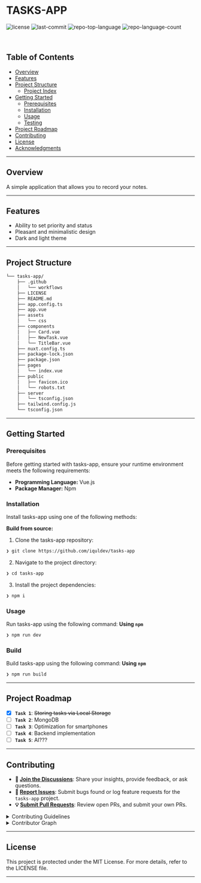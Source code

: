 <div align="left" style="position: relative;">
<h1>TASKS-APP</h1>
<p align="left">
	<img src="https://img.shields.io/github/license/iquldev/tasks-app?style=default&logo=opensourceinitiative&logoColor=white&color=0080ff" alt="license">
	<img src="https://img.shields.io/github/last-commit/iquldev/tasks-app?style=default&logo=git&logoColor=white&color=0080ff" alt="last-commit">
	<img src="https://img.shields.io/github/languages/top/iquldev/tasks-app?style=default&color=0080ff" alt="repo-top-language">
	<img src="https://img.shields.io/github/languages/count/iquldev/tasks-app?style=default&color=0080ff" alt="repo-language-count">
</p>
<p align="left"><!-- default option, no dependency badges. -->
</p>
<p align="left">
	<!-- default option, no dependency badges. -->
</p>
</div>
<br clear="right">

##  Table of Contents

- [ Overview](#-overview)
- [ Features](#-features)
- [ Project Structure](#-project-structure)
  - [ Project Index](#-project-index)
- [ Getting Started](#-getting-started)
  - [ Prerequisites](#-prerequisites)
  - [ Installation](#-installation)
  - [ Usage](#-usage)
  - [ Testing](#-testing)
- [ Project Roadmap](#-project-roadmap)
- [ Contributing](#-contributing)
- [ License](#-license)
- [ Acknowledgments](#-acknowledgments)

---

##  Overview

A simple application that allows you to record your notes.

---

##  Features

<ul>
	<li>Ability to set priority and status</li>
	<li>Pleasant and minimalistic design</li>
	<li>Dark and light theme</li>
</ul>

---

##  Project Structure

```sh
└── tasks-app/
    ├── .github
    │   └── workflows
    ├── LICENSE
    ├── README.md
    ├── app.config.ts
    ├── app.vue
    ├── assets
    │   └── css
    ├── components
    │   ├── Card.vue
    │   ├── NewTask.vue
    │   └── TitleBar.vue
    ├── nuxt.config.ts
    ├── package-lock.json
    ├── package.json
    ├── pages
    │   └── index.vue
    ├── public
    │   ├── favicon.ico
    │   └── robots.txt
    ├── server
    │   └── tsconfig.json
    ├── tailwind.config.js
    └── tsconfig.json
```

---
##  Getting Started

###  Prerequisites

Before getting started with tasks-app, ensure your runtime environment meets the following requirements:

- **Programming Language:** Vue.js
- **Package Manager:** Npm


###  Installation

Install tasks-app using one of the following methods:

**Build from source:**

1. Clone the tasks-app repository:
```sh
❯ git clone https://github.com/iquldev/tasks-app
```

2. Navigate to the project directory:
```sh
❯ cd tasks-app
```

3. Install the project dependencies:
```sh
❯ npm i
```




###  Usage
Run tasks-app using the following command:
**Using `npm`** &nbsp; [<img align="center" src="" />]()

```sh
❯ npm run dev
```


###  Build
Build tasks-app using the following command:
**Using `npm`** &nbsp; [<img align="center" src="" />]()

```sh
❯ npm run build
```


---
##  Project Roadmap

- [X] **`Task 1`**: <strike>Storing tasks via Local Storage</strike>
- [ ] **`Task 2`**: MongoDB 
- [ ] **`Task 3`**: Optimization for smartphones
- [ ] **`Task 4`**: Backend implementation
- [ ] **`Task 5`**: AI???

---

##  Contributing

- **💬 [Join the Discussions](https://github.com/iquldev/tasks-app/discussions)**: Share your insights, provide feedback, or ask questions.
- **🐛 [Report Issues](https://github.com/iquldev/tasks-app/issues)**: Submit bugs found or log feature requests for the `tasks-app` project.
- **💡 [Submit Pull Requests](https://github.com/iquldev/tasks-app/blob/main/CONTRIBUTING.md)**: Review open PRs, and submit your own PRs.

<details closed>
<summary>Contributing Guidelines</summary>

1. **Fork the Repository**: Start by forking the project repository to your github account.
2. **Clone Locally**: Clone the forked repository to your local machine using a git client.
   ```sh
   git clone https://github.com/iquldev/tasks-app
   ```
3. **Create a New Branch**: Always work on a new branch, giving it a descriptive name.
   ```sh
   git checkout -b new-feature-x
   ```
4. **Make Your Changes**: Develop and test your changes locally.
5. **Commit Your Changes**: Commit with a clear message describing your updates.
   ```sh
   git commit -m 'Implemented new feature x.'
   ```
6. **Push to github**: Push the changes to your forked repository.
   ```sh
   git push origin new-feature-x
   ```
7. **Submit a Pull Request**: Create a PR against the original project repository. Clearly describe the changes and their motivations.
8. **Review**: Once your PR is reviewed and approved, it will be merged into the main branch. Congratulations on your contribution!
</details>

<details closed>
<summary>Contributor Graph</summary>
<br>
<p align="left">
   <a href="https://github.com{/iquldev/tasks-app/}graphs/contributors">
      <img src="https://contrib.rocks/image?repo=iquldev/tasks-app">
   </a>
</p>
</details>

---

##  License

This project is protected under the MIT License. For more details, refer to the LICENSE file.

---
